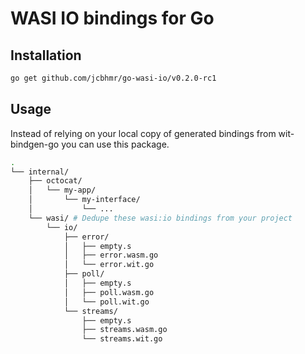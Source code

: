 # WASI IO bindings for Go

## Installation

```sh
go get github.com/jcbhmr/go-wasi-io/v0.2.0-rc1
```

## Usage

Instead of relying on your local copy of generated bindings from wit-bindgen-go you can use this package.

```sh
.
└── internal/
    ├── octocat/
    │   └── my-app/
    │       └── my-interface/
    │           └── ...
    └── wasi/ # Dedupe these wasi:io bindings from your project
        └── io/
            ├── error/
            │   ├── empty.s
            │   ├── error.wasm.go
            │   └── error.wit.go
            ├── poll/
            │   ├── empty.s
            │   ├── poll.wasm.go
            │   └── poll.wit.go
            └── streams/
                ├── empty.s
                ├── streams.wasm.go
                └── streams.wit.go
```